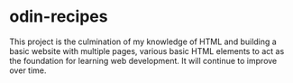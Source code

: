 # odin-recipes

This project is the culmination of my knowledge of HTML and building a basic website with multiple pages, various basic HTML elements to act as the foundation for learning web development. It will continue to improve over time.